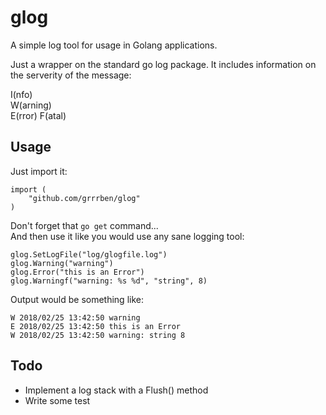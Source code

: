 # glog
A simple log tool for usage in Golang applications.  

Just a wrapper on the standard go log package. It includes information on the serverity of the message:

I(nfo)  
W(arning)  
E(rror)
F(atal)

## Usage

Just import it:
```
import (
	"github.com/grrrben/glog"
)
```

Don't forget that `go get` command...  
And then use it like you would use any sane logging tool:

```
glog.SetLogFile("log/glogfile.log")
glog.Warning("warning")
glog.Error("this is an Error")
glog.Warningf("warning: %s %d", "string", 8)
```

Output would be something like:

```
W 2018/02/25 13:42:50 warning
E 2018/02/25 13:42:50 this is an Error
W 2018/02/25 13:42:50 warning: string 8
```

## Todo

- Implement a log stack with a Flush() method
- Write some test
